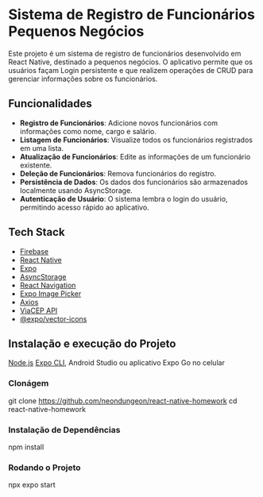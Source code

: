 # Sistema de Registro de Funcionários Pequenos Negócios

Este projeto é um sistema de registro de funcionários desenvolvido em React Native, destinado a pequenos negócios.
O aplicativo permite que os usuários façam Login persistente e que realizem operações de CRUD para gerenciar informações sobre os funcionários.

## Funcionalidades

- **Registro de Funcionários**: Adicione novos funcionários com informações como nome, cargo e salário.
- **Listagem de Funcionários**: Visualize todos os funcionários registrados em uma lista.
- **Atualização de Funcionários**: Edite as informações de um funcionário existente.
- **Deleção de Funcionários**: Remova funcionários do registro.
- **Persistência de Dados**: Os dados dos funcionários são armazenados localmente usando AsyncStorage.
- **Autenticação de Usuário**: O sistema lembra o login do usuário, permitindo acesso rápido ao aplicativo.

## Tech Stack

- [Firebase](https://firebase.google.com/)
- [React Native](https://reactnative.dev/)
- [Expo](https://expo.dev/)
- [AsyncStorage](https://github.com/react-native-async-storage/async-storage)
- [React Navigation](https://reactnavigation.org/)
- [Expo Image Picker](https://docs.expo.dev/versions/latest/sdk/imagepicker/)
- [Axios](https://axios-http.com/)
- [ViaCEP API](https://viacep.com.br/)
- [@expo/vector-icons](https://docs.expo.dev/guides/icons/)

## Instalação e execução do Projeto

[Node.js](https://nodejs.org/)
[Expo CLI](https://docs.expo.dev/get-started/installation/), Android Studio ou aplicativo Expo Go no celular

### Clonágem

git clone <https://github.com/neondungeon/react-native-homework>
cd react-native-homework

### Instalação de Dependências

npm install

### Rodando o Projeto

npx expo start
